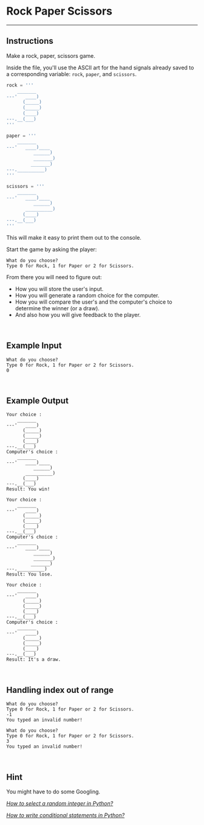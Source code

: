 # Rock Paper Scissors

<hr />

## Instructions
Make a rock, paper, scissors game.

Inside the file, you'll use the ASCII art for the hand signals already saved to a corresponding variable: ```rock```, ```paper```, and ```scissors```. 
```python
rock = '''
    _______
---'   ____)
      (_____)
      (_____)
      (____)
---.__(___)
'''

paper = '''
    _______
---'   ____)____
          ______)
          _______)
         _______)
---.__________)
'''

scissors = '''
    _______
---'   ____)____
          ______)
       __________)
      (____)
---.__(___)
'''
```

This will make it easy to print them out to the console.

Start the game by asking the player:

```
What do you choose? 
Type 0 for Rock, 1 for Paper or 2 for Scissors.
```

From there you will need to figure out:

- How you will store the user's input.
- How you will generate a random choice for the computer.
- How you will compare the user's and the computer's choice to determine the winner (or a draw).
- And also how you will give feedback to the player.

<br />

## Example Input
```
What do you choose? 
Type 0 for Rock, 1 for Paper or 2 for Scissors.
0
```

<br />

## Example Output
```
Your choice :
    _______
---'   ____)
      (_____)
      (_____)
      (____)
---.__(___)
Computer's choice :
    _______
---'   ____)____
          ______)
       __________)
      (____)
---.__(___)
Result: You win!
```
```
Your choice :
    _______
---'   ____)
      (_____)
      (_____)
      (____)
---.__(___)
Computer's choice :
    _______
---'   ____)____
          ______)
          _______)
         _______)
---.__________)
Result: You lose.
```
```
Your choice :
    _______
---'   ____)
      (_____)
      (_____)
      (____)
---.__(___)
Computer's choice :
    _______
---'   ____)
      (_____)
      (_____)
      (____)
---.__(___)
Result: It's a draw.
```

<br />

## Handling index out of range
```
What do you choose? 
Type 0 for Rock, 1 for Paper or 2 for Scissors.
-1
You typed an invalid number!
```
```
What do you choose? 
Type 0 for Rock, 1 for Paper or 2 for Scissors.
3
You typed an invalid number!
```

<br />

## Hint
You might have to do some Googling.

*[How to select a random integer in Python?]('https://docs.python.org/3/library/random.html#random.randint')*

*[How to write conditional statements in Python?]('https://www.w3schools.com/python/python_conditions.asp')*